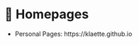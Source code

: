 <h1>
📎 Homepages
</h1>
<ul>
    <li>
        Personal Pages: https://klaette.github.io
    </li>
</ul>


